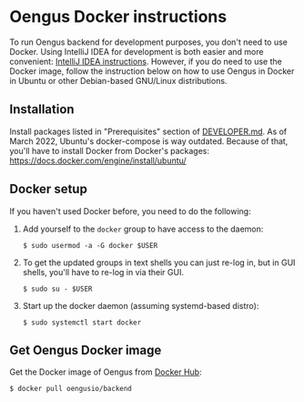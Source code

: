 Oengus Docker instructions
==========================

To run Oengus backend for development purposes, you don't need to use Docker. Using IntelliJ IDEA for development is
both easier and more convenient: [IntelliJ IDEA instructions](./DEVELOPER.md). However, if you do need to use the Docker
image, follow the instruction below on how to use Oengus in Docker in Ubuntu or other Debian-based GNU/Linux
distributions.

Installation
------------

Install packages listed in "Prerequisites" section of [DEVELOPER.md](./DEVELOPER.md). As of March 2022, Ubuntu's
docker-compose is way outdated. Because of that, you'll have to install Docker from Docker's packages:
https://docs.docker.com/engine/install/ubuntu/

Docker setup
------------

If you haven't used Docker before, you need to do the following:

1. Add yourself to the `docker` group to have access to the daemon:

       $ sudo usermod -a -G docker $USER
2. To get the updated groups in text shells you can just re-log in, but in GUI shells, you'll have to re-log in via
   their GUI.

       $ sudo su - $USER
3. Start up the docker daemon (assuming systemd-based distro):

       $ sudo systemctl start docker

## Get Oengus Docker image

Get the Docker image of Oengus from [Docker Hub][Docker image]:

    $ docker pull oengusio/backend

[Docker image]: <https://hub.docker.com/repository/docker/oengusio/backend>
